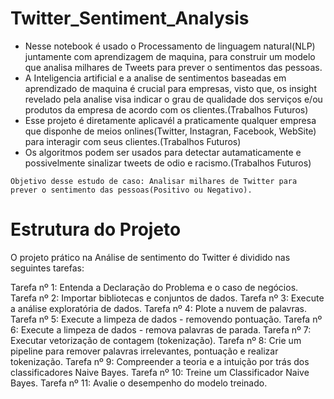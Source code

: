 # Twitter_Sentiment_Analysis
- Nesse notebook é usado o Processamento de linguagem natural(NLP) juntamente com aprendizagem de maquina, para construir um modelo que analisa milhares de Tweets para prever o sentimentos das pessoas.
- A Inteligencia artificial e a analise de sentimentos baseadas em aprendizado de maquina é crucial para empresas, visto que, os insight revelado pela analise visa indicar o grau de qualidade dos serviços e/ou produtos da empresa de acordo com os clientes.(Trabalhos Futuros)
- Esse projeto é diretamente aplicavél a praticamente qualquer empresa que disponhe de meios onlines(Twitter, Instagran, Facebook, WebSite) para interagir com seus clientes.(Trabalhos Futuros)
- Os algoritmos podem ser usados para detectar autamaticamente e possivelmente sinalizar tweets de odio e racismo.(Trabalhos Futuros)

`Objetivo desse estudo de caso: Analisar milhares de Twitter para prever o sentimento das pessoas(Positivo ou Negativo).`

# Estrutura do Projeto
O projeto prático na Análise de sentimento do Twitter é dividido nas seguintes tarefas:

Tarefa nº 1: Entenda a Declaração do Problema e o caso de negócios.
Tarefa nº 2: Importar bibliotecas e conjuntos de dados.
Tarefa nº 3: Execute a análise exploratória de dados.
Tarefa nº 4: Plote a nuvem de palavras.
Tarefa nº 5: Execute a limpeza de dados - removendo pontuação.
Tarefa nº 6: Execute a limpeza de dados - remova palavras de parada.
Tarefa nº 7: Executar vetorização de contagem (tokenização).
Tarefa nº 8: Crie um pipeline para remover palavras irrelevantes, pontuação e realizar tokenização.
Tarefa nº 9: Compreender a teoria e a intuição por trás dos classificadores Naive Bayes.
Tarefa nº 10: Treine um Classificador Naive Bayes.
Tarefa nº 11: Avalie o desempenho do modelo treinado.
